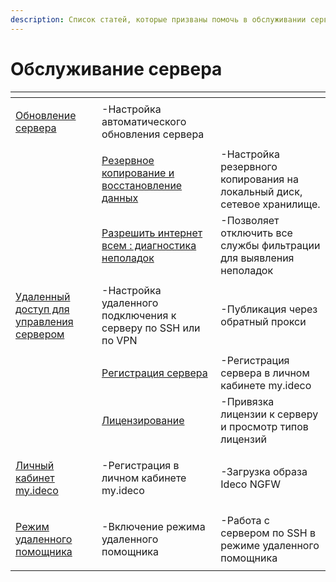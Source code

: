```yaml
---
description: Список статей, которые призваны помочь в обслуживании сервера Ideco NGFW.
---
```

# Обслуживание сервера

<table data-view="cards"><thead><tr><th></th><th></th><th></th></tr></thead><tbody><tr><td><p></p><p></p><p><a href="../../settings/server-management/server-update.md">Обновление сервера</a></p></td><td>-Настройка автоматического обновления сервера</td><td></td></tr><tr><td></td><td><a href="../../settings/server-management/backup.md">Резервное копирование и восстановление данных</a></td><td>-Настройка резервного копирования на локальный диск, сетевое хранилище.</td></tr><tr><td></td><td><a href="allow-internet-all.md">Разрешить интернет всем : диагностика неполадок</a></td><td>-Позволяет отключить все службы фильтрации для выявления неполадок</td></tr><tr><td><p></p><p><a href="remote-access-for-server-management.md">Удаленный доступ для управления сервером</a></p></td><td>-Настройка удаленного подключения к серверу по SSH или по VPN</td><td>-Публикация через обратный прокси</td></tr><tr><td></td><td><a href="server-registration.md">Регистрация сервера</a></td><td>-Регистрация сервера в личном кабинете my.ideco</td></tr><tr><td></td><td><a href="../../general/license.md">Лицензирование</a></td><td>-Привязка лицензии к серверу и просмотр типов лицензий</td></tr><tr><td><p></p><p><a href="../../installation/initial-action-my-ideco.md">Личный кабинет my.ideco</a></p></td><td>-Регистрация в личном кабинете my.ideco</td><td>-Загрузка образа Ideco NGFW</td></tr><tr><td><p></p><p><a href="../../service/remote-assistant.md">Режим удаленного помощника</a></p></td><td>-Включение режима удаленного помощника</td><td>-Работа с сервером по SSH в режиме удаленного помощника</td></tr></tbody></table>

